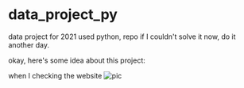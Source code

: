# data_project_py

data project for 2021 used python, repo
if I couldn't solve it now, do it another day.

okay, here's some idea about this project:

when I checking the website
![pic](https://github.com/zeenaz/data_py/blob/main/images_wow/download_tse.png)
